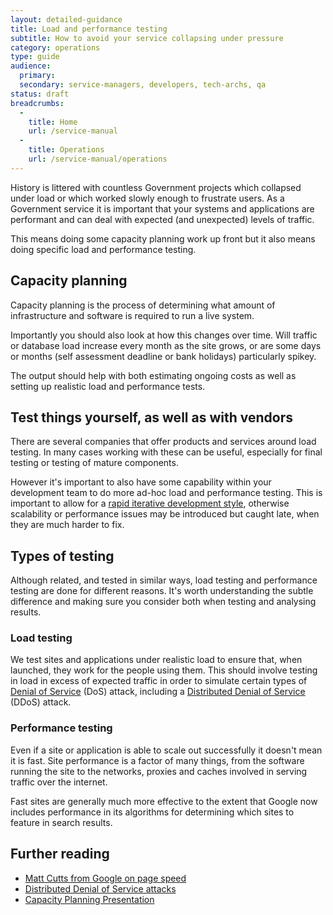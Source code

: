```yaml
---
layout: detailed-guidance
title: Load and performance testing
subtitle: How to avoid your service collapsing under pressure
category: operations
type: guide
audience:
  primary: 
  secondary: service-managers, developers, tech-archs, qa
status: draft
breadcrumbs:
  -
    title: Home
    url: /service-manual
  -
    title: Operations
    url: /service-manual/operations
---
```


History is littered with countless Government projects which collapsed under load or which worked slowly enough to frustrate users. As a Government service it is important that your systems and applications are performant and can deal with expected (and unexpected) levels of traffic. 

This means doing some capacity planning work up front but it also means doing specific load and performance testing. 

## Capacity planning

Capacity planning is the process of determining what amount of infrastructure and software is required to run a live system.

Importantly you should also look at how this changes over time. Will traffic or database load increase every month as the site grows, or are some days or months (self assessment deadline or bank holidays) particularly spikey. 

The output should help with both estimating ongoing costs as well as setting up realistic load and performance tests.

## Test things yourself, as well as with vendors

There are several companies that offer products and services around load testing. In many cases working with these can be useful, especially for final testing or testing of mature components. 

However it's important to also have some capability within your development team to do more ad-hoc load and performance testing. This is important to allow for a [rapid iterative development style](/service-manual/agile), otherwise scalability or performance issues may be introduced but caught late, when they are much harder to fix.

## Types of testing

Although related, and tested in similar ways, load testing and performance testing are done for different reasons. It's worth understanding the subtle difference and making sure you consider both when testing and analysing results.

### Load testing

We test sites and applications under realistic load to ensure that, when launched, they work for the people using them. This should involve testing in load in excess of expected traffic in order to simulate certain types of [Denial of Service](http://en.wikipedia.org/wiki/Denial-of-service_attack) (DoS) attack, including a [Distributed Denial of Service](http://en.wikipedia.org/wiki/Denial-of-service_attack#Distributed_attack) (DDoS) attack.

### Performance testing

Even if a site or application is able to scale out successfully it doesn't mean it is fast. Site performance is a factor of many things, from the software running the site to the networks, proxies and caches involved in serving traffic over the internet. 

Fast sites are generally much more effective to the extent that Google now includes performance in its algorithms for determining which sites to feature in search results.

## Further reading

* [Matt Cutts from Google on page speed](http://www.mattcutts.com/blog/site-speed/)
* [Distributed Denial of Service attacks](http://en.wikipedia.org/wiki/Denial-of-service_attack)
* [Capacity Planning Presentation](http://www.slideshare.net/jallspaw/velocity2008-capacity-management1-484676)
